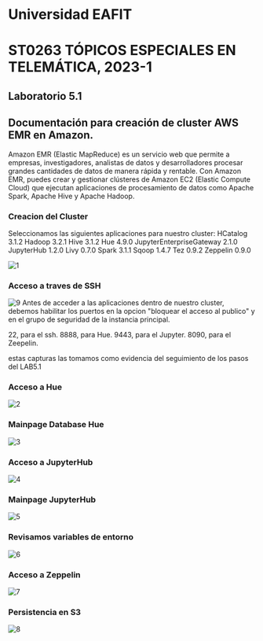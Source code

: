 # Universidad EAFIT
# ST0263 TÓPICOS ESPECIALES EN TELEMÁTICA, 2023-1
## Laboratorio 5.1

## Documentación para creación de cluster AWS EMR en Amazon.

Amazon EMR (Elastic MapReduce) es un servicio web que permite a empresas, investigadores, analistas de datos y desarrolladores procesar grandes cantidades de datos de manera rápida y rentable. Con Amazon EMR, puedes crear y gestionar clústeres de Amazon EC2 (Elastic Compute Cloud) que ejecutan aplicaciones de procesamiento de datos como Apache Spark, Apache Hive y Apache Hadoop.

### Creacion del Cluster 
Seleccionamos las siguientes aplicaciones para nuestro cluster:
HCatalog 3.1.2
Hadoop 3.2.1
Hive 3.1.2
Hue 4.9.0
JupyterEnterpriseGateway 2.1.0
JupyterHub 1.2.0
Livy 0.7.0
Spark 3.1.1
Sqoop 1.4.7
Tez 0.9.2
Zeppelin 0.9.0

![1](https://github.com/yachaverrc/yachaverrc-st0263/assets/60229713/29988f30-3091-40f4-ab62-113635f1f373)
### Acceso a traves de SSH
![9](https://github.com/yachaverrc/yachaverrc-st0263/assets/60229713/8a1d8237-f465-43b0-88b1-685acd743520)
Antes de acceder a las aplicaciones dentro de nuestro cluster, debemos habilitar los puertos en la opcion "bloquear el acceso al publico" y en el grupo de seguridad de la instancia principal.

22, para el ssh.
8888, para Hue.
9443, para el Jupyter.
8090, para el Zeepelin.

estas capturas las tomamos como evidencia del seguimiento de los pasos del LAB5.1
### Acceso a Hue
![2](https://github.com/yachaverrc/yachaverrc-st0263/assets/60229713/b38ee28f-4be0-4d06-b97b-4be8e5831451)
### Mainpage Database Hue
![3](https://github.com/yachaverrc/yachaverrc-st0263/assets/60229713/a808f8fd-cf08-400d-9af8-e688b7c85b15)
### Acceso a JupyterHub
![4](https://github.com/yachaverrc/yachaverrc-st0263/assets/60229713/ca8e209e-97bc-44df-a1f3-caaac36a64d7)
### Mainpage JupyterHub
![5](https://github.com/yachaverrc/yachaverrc-st0263/assets/60229713/b75eeb2a-0449-42a8-9882-7fb42011fd36)
### Revisamos variables de entorno
![6](https://github.com/yachaverrc/yachaverrc-st0263/assets/60229713/64cd0d7c-1579-4374-b9f7-9773c8720943)
### Acceso a Zeppelin
![7](https://github.com/yachaverrc/yachaverrc-st0263/assets/60229713/ff7655b7-3137-44a6-9789-5e1d7305a601)
### Persistencia en S3
![8](https://github.com/yachaverrc/yachaverrc-st0263/assets/60229713/2676adc7-0d34-4741-84f2-39949e184a45)

